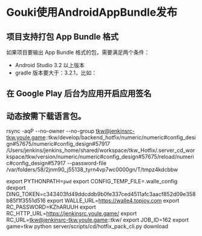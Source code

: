 # Gouki使用AndroidAppBundle发布

## 项目支持打包 App Bundle 格式

如果项目要输出 App Bundle 格式的包，需要满足两个条件：

* Android Studio 3.2 以上版本
* gradle 版本要大于：3.2.1，比如：

## 在 Google Play 后台为应用开启应用签名

## 动态按需下载语言包。



rsync -aqP --no-owner --no-group tkw@jenkinsrc-tkw.youle.game::tkw/develop/backend_hotfix/numeric/numeric#config_design#57675/numeric#config_design#57917 /Users/jenkins/jenkins_home/shared/workspace/tkw_Hotfix/.server_cd_workspace/tkw/version/numeric/numeric#config_design#57675/reload/numeric#config_design#57917 --password-file /var/folders/58/2jnm90_j55138_tyrn4vp7wc0000gn/T/tmpz4kdcbbw

export PYTHONPATH=`pwd`
export CONFIG_TEMP_FILE=.walle_config
dexport DING_TOKEN=c343403fd49ddcddb9b0fe337ced4511afc3aacf852d09e358b85f1f3551d516
export WALLE_URL=https://walle4.topjoy.com
export RC_PASSWORD=KZhARUUH
export RC_HTTP_URL=https://jenkinsrc.youle.game/
export RC_URL=tkw@jenkinsrc-tkw.youle.game::tkw/
export JOB_ID=162
export game=tkw
python server/scripts/cd/hotfix_pack_cli.py download